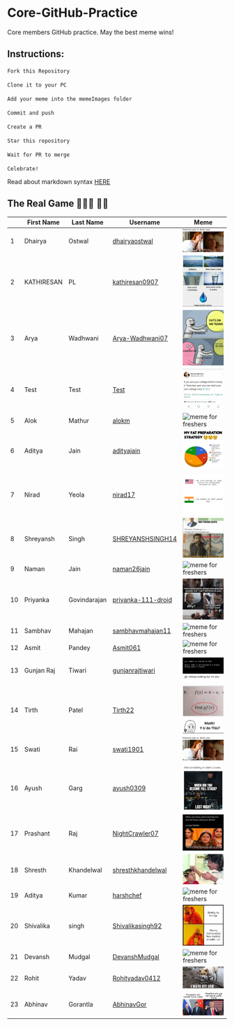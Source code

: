 ﻿# Core-GitHub-Practice

Core members GitHub practice. May the best meme wins!

## Instructions:

```
Fork this Repository

Clone it to your PC

Add your meme into the memeImages folder

Commit and push

Create a PR

Star this repository

Wait for PR to merge

Celebrate!
```

Read about markdown syntax [HERE](https://github.com/adam-p/markdown-here/wiki/Markdown-Cheatsheet)

## The Real Game 🏄🏻‍♂️ 🏃‍♂️

|     | First Name | Last Name    | Username                                                  | Meme                                                         |
| --- | ---------- | ------------ | --------------------------------------------------------- | ------------------------------------------------------------ |
| 1   | Dhairya    | Ostwal       | [dhairyaostwal](https://github.com/dhairyaostwal/)        | ![meme for freshers](./memeImages/memeByDhairya.png)         |
| 2   | KATHIRESAN | PL           | [kathiresan0907](https://github.com/kathiresan0907/)      | ![meme for freshers](./memeImages/memeByKathiresan.jpeg)     |
| 3   | Arya       | Wadhwani     | [Arya-Wadhwani07](https://github.com/Arya-Wadhwani07/)    | ![meme for freshers](./memeImages/MemeByArya-Wadhwani07.jpg) |
| 4   | Test       | Test         | [Test]()                                                  | ![testMeme](./memeImages/testMeme.jpeg)                      |
| 5   | Alok       | Mathur       | [alokm]()                                                 | ![meme for freshers](./memeImages/memebyalokmathur.JPG)      |
| 6   | Aditya     | Jain         | [adityajain](https://github.com/Aditya0908/)              | ![meme for freshers](./memeImages/memebyaditya.jpg)          |
| 7   | Nirad      | Yeola        | [nirad17](https://github.com/nirad17/)                    | ![meme for freshers](./memeImages/memebyNirad.jpg)           |
| 8   | Shreyansh  | Singh        | [SHREYANSHSINGH14](https://github.com/SHREYANSHSINGH14/)  | ![meme for freshers](./memeImages/memebyshreyansh.png)       |
| 9   | Naman      | Jain         | [naman26jain](https://github.com/naman26jain/)            | ![meme for freshers](./memeImages/memeByNaman.png)           |
| 10  | Priyanka   | Govindarajan | [priyanka-111-droid]()                                    | ![meme for freshers](./memeImages/memebypriyanka.jpg)        |
| 11  | Sambhav    | Mahajan      | [sambhavmahajan11](https://github.com/sambhavmahajan11/)  | ![meme for freshers](./memeImages/memebysambhav.JPG)         |
| 12  | Asmit      | Pandey       | [Asmit061](https://github.com/Asmit061/)                  | ![meme for freshers](./memeImages//memebyAsmit.jpg)          |
| 13  | Gunjan Raj | Tiwari       | [gunjanrajtiwari](https://github.com/gunjanrajtiwari/)    | ![meme for freshers](./memeImages//memeByGunjan.png)         |
| 14  | Tirth      | Patel        | [Tirth22](https://github.com/Tirth22/)                    | ![meme for freshers](./memeImages/memebytirth.jpg)           |
| 15  | Swati      | Rai          | [swati1901](https://github.com/swati1901/)                | ![meme for freshers](./memeImages/memeByDhairya.png)         |
| 16  | Ayush      | Garg         | [ayush0309](https://github.com/ayush0309)                 | ![meme for freshers](./memeImages/memeByAyush.png)           |
| 17  | Prashant   | Raj          | [NightCrawler07](https://github.com/NightCrawler07)       | ![meme for freshers](./memeImages/memebyprashant.jpeg)       |
| 18  | Shresth    | Khandelwal   | [shresthkhandelwal](https://github.com/shresthkhandelwal) | ![meme for freshers](./memeImages/memebyshresth.jpg)         |
| 19  | Aditya     | Kumar        | [harshchef](https://github.com/harshchef/)                | ![meme for freshers](./memeImages/meme_by_aditya_kumar.jpeg) |
| 20  | Shivalika  | singh        | [Shivalikasingh92](https://github.com/Shivalikasingh92)   | ![meme for freshers](./memeImages/memebyShivalika.jpg)       |
| 21  | Devansh    | Mudgal       | [DevanshMudgal](https://github.com/DevanshMudgal/)        | ![meme for freshers](./memeImages/memebyDevanshM.jpeg)       |
| 22  | Rohit      | Yadav        | [Rohityadav0412](https://github.com/rohityadav0412)       | ![meme for freshers](./memeImages/memebyrohityadav.jpg)      |
| 23  | Abhinav    | Gorantla     | [AbhinavGor](https://github.com/AbhinavGor)               | ![meme for freshers](./memeImages/memeByAbhinav.jpg)         |
